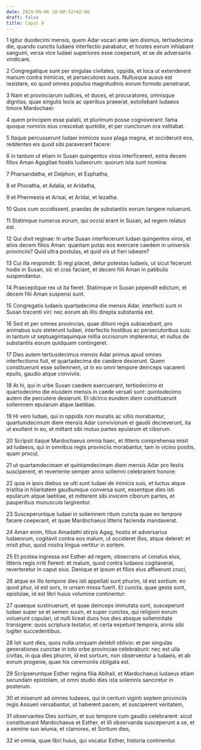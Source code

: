 ```yaml
---
date: 2024-09-06 20:00:52+02:00
draft: false
title: Caput 9
---
```





1 Igitur duodecimi mensis, quem Adar vocari ante iam diximus, tertiadecima die, quando cunctis Iudaeis interfectio parabatur, et hostes eorum inhiabant sanguini, versa vice Iudaei superiores esse coeperunt, et se de adversariis vindicare.

2 Congregatique sunt per singulas civitates, oppida, et loca ut extenderent manum contra inimicos, et persecutores suos. Nullusque ausus est resistere, eo quod omnes populos magnitudinis eorum formido penetrarat.

3 Nam et provinciarum iudices, et duces, et procuratores, omnisque dignitas, quae singulis locis ac operibus praeerat, extollebant Iudaeos timore Mardochaei:

4 quem principem esse palatii, et plurimum posse cognoverant: fama quoque nominis eius crescebat quotidie, et per cunctorum ora volitabat.

5 Itaque percusserunt Iudaei inimicos suos plaga magna, et occiderunt eos, reddentes eis quod sibi paraverant facere:

6 in tantum ut etiam in Susan quingentos viros interficerent, extra decem filios Aman Agagitae hostis Iudaeorum: quorum ista sunt nomina:

7 Pharsandatha, et Delphon, et Esphatha,

8 et Phoratha, et Adalia, et Aridatha,

9 et Phermesta et Arisai, et Aridai, et Iezatha.

10 Quos cum occidissent, praedas de substantiis eorum tangere noluerunt.

11 Statimque numerus eorum, qui occisi erant in Susan, ad regem relatus est.

12 Qui dixit reginae: In urbe Susan interfecerunt Iudaei quingentos viros, et alios decem filios Aman: quantam putas eos exercere caedem in universis provinciis? Quid ultra postulas, et quid vis ut fieri iubeam?

13 Cui illa respondit: Si regi placet, detur potestas Iudaeis, ut sicut fecerunt hodie in Susan, sic et cras faciant, et decem filii Aman in patibulis suspendantur.

14 Praecepitque rex ut ita fieret. Statimque in Susan pependit edictum, et decem filii Aman suspensi sunt.

15 Congregatis Iudaeis quartadecima die mensis Adar, interfecti sunt in Susan trecenti viri: nec eorum ab illis direpta substantia est.

16 Sed et per omnes provincias, quae ditioni regis subiacebant, pro animabus suis steterunt Iudaei, interfectis hostibus ac persecutoribus suis: in tantum ut septuagintaquinque millia occisorum implerentur, et nullus de substantiis eorum quidquam contingeret.

17 Dies autem tertiusdecimus mensis Adar primus apud omnes interfectionis fuit, et quartadecima die caedere desierunt. Quem constituerunt esse sollemnem, ut in eo omni tempore deinceps vacarent epulis, gaudio atque conviviis.

18 At hi, qui in urbe Susan caedem exercuerant, tertiodecimo et quartodecimo die eiusdem mensis in caede versati sunt: quintodecimo autem die percutere desierunt. Et idcirco eundem diem constituerunt sollemnem epularum atque laetitiae.

19 Hi vero Iudaei, qui in oppidis non muratis ac villis morabantur, quartumdecimum diem mensis Adar conviviorum et gaudii decreverunt, ita ut exultent in eo, et mittant sibi mutuo partes epularum et ciborum.

20 Scripsit itaque Mardochaeus omnia haec, et litteris comprehensa misit ad Iudaeos, qui in omnibus regis provinciis morabantur, tam in vicino positis, quam procul,

21 ut quartamdecimam et quintamdecimam diem mensis Adar pro festis susciperent, et revertente semper anno sollemni celebrarent honore:

22 quia in ipsis diebus se ulti sunt Iudaei de inimicis suis, et luctus atque tristitia in hilaritatem gaudiumque conversa sunt, essentque dies isti epularum atque laetitiae, et mitterent sibi invicem ciborum partes, et pauperibus munuscula largirentur.

23 Susceperuntque Iudaei in sollemnem ritum cuncta quae eo tempore facere coeperant, et quae Mardochaeus litteris facienda mandaverat.

24 Aman enim, filius Amadathi stirpis Agag, hostis et adversarius Iudaeorum, cogitavit contra eos malum, ut occideret illos, atque deleret: et misit phur, quod nostra lingua vertitur in sortem.

25 Et postea ingressa est Esther ad regem, obsecrans ut conatus eius, litteris regis irriti fierent: et malum, quod contra Iudaeos cogitaverat, reverteretur in caput eius. Denique et ipsum et filios eius affixerunt cruci,

26 atque ex illo tempore dies isti appellati sunt phurim, id est sortium: eo quod phur, id est sors, in urnam missa fuerit. Et cuncta, quae gesta sunt, epistolae, id est libri huius volumine continentur:

27 quaeque sustinuerunt, et quae deinceps immutata sunt, susceperunt Iudaei super se et semen suum, et super cunctos, qui religioni eorum voluerunt copulari, ut nulli liceat duos hos dies absque sollemnitate transigere: quos scriptura testatur, et certa expetunt tempora, annis sibi iugiter succedentibus.

28 Isti sunt dies, quos nulla umquam delebit oblivio: et per singulas generationes cunctae in toto orbe provinciae celebrabunt: nec est ulla civitas, in qua dies phurim, id est sortium, non observentur a Iudaeis, et ab eorum progenie, quae his ceremoniis obligata est.

29 Scripseruntque Esther regina filia Abihail, et Mardochaeus Iudaeus etiam secundam epistolam, ut omni studio dies ista solemnis sanciretur in posterum.

30 et miserunt ad omnes Iudaeos, qui in centum viginti septem provinciis regis Assueri versabantur, ut haberent pacem, et susciperent veritatem,

31 observantes Dies sortium, et suo tempore cum gaudio celebrarent: sicut constituerant Mardochaeus et Esther, et illi observanda susceperunt a se, et a semine suo ieiunia, et clamores, et Sortium dies,

32 et omnia, quae libri huius, qui vocatur Esther, historia continentur.


